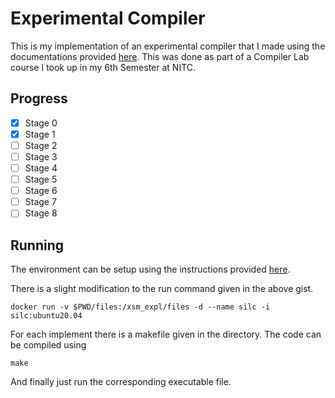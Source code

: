 # Experimental Compiler
This is my implementation of an experimental compiler that I made using the documentations provided [here](https://silcnitc.github.io/index.html).
This was done as part of a Compiler Lab course I took up in my 6th Semester at NITC.

## Progress
- [x] Stage 0
- [x] Stage 1
- [ ] Stage 2
- [ ] Stage 3
- [ ] Stage 4
- [ ] Stage 5
- [ ] Stage 6
- [ ] Stage 7
- [ ] Stage 8

## Running
The environment can be setup using the instructions provided [here](https://gist.github.com/anandubajith/c924be647fd2d164e478e9e9c7cf4961).<br/>

There is a slight modification to the run command given in the above gist.
```
docker run -v $PWD/files:/xsm_expl/files -d --name silc -i silc:ubuntu20.04
```

For each implement there is a makefile given in the directory. The code can be compiled using
```
make
```
And finally just run the corresponding executable file.
